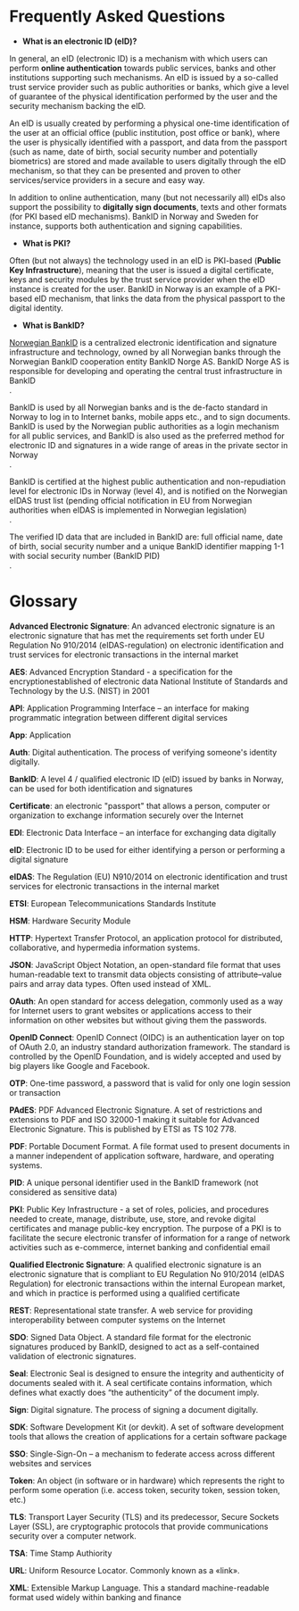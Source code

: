 # Frequently Asked Questions

* **What is an electronic ID \(eID\)?**

In general, an eID \(electronic ID\) is a mechanism with which users can perform **online authentication** towards public services, banks and other institutions supporting such mechanisms. An eID is issued by a so-called trust service provider such as public authorities or banks, which give a level of guarantee of the physical identification performed by the user and the security mechanism backing the eID.

An eID is usually created by performing a physical one-time identification of the user at an official office \(public institution, post office or bank\), where the user is physically identified with a passport, and data from the passport \(such as name, date of birth, social security number and potentially biometrics\) are stored and made available to users digitally through the eID mechanism, so that they can be presented and proven to other services/service providers in a secure and easy way.

In addition to online authentication, many \(but not necessarily all\) eIDs also support the possibility to **digitally sign documents**, texts and other formats \(for PKI based eID mechanisms\). BankID in Norway and Sweden for instance, supports both authentication and signing capabilities.

* **What is PKI?**

Often \(but not always\) the technology used in an eID is PKI-based \(**Public Key Infrastructure**\), meaning that the user is issued a digital certificate, keys and security modules by the trust service provider when the eID instance is created for the user. BankID in Norway is an example of a PKI-based eID mechanism, that links the data from the physical passport to the digital identity.

* **What is BankID?**

[Norwegian BankID](/eid-providers/norwegian-bankid.md) is a centralized electronic identification and signature infrastructure and technology, owned by all Norwegian banks through the Norwegian BankID cooperation entity BankID Norge AS. BankID Norge AS is responsible for developing and operating the central trust infrastructure in BankID  
.

BankID is used by all Norwegian banks and is the de-facto standard in Norway to log in to Internet banks, mobile apps etc., and to sign documents. BankID is used by the Norwegian public authorities as a login mechanism for all public services, and BankID is also used as the preferred method for electronic ID and signatures in a wide range of areas in the private sector in Norway  
.

BankID is certified at the highest public authentication and non-repudiation level for electronic IDs in Norway \(level 4\), and is notified on the Norwegian eIDAS trust list \(pending official notification in EU from Norwegian authorities when eIDAS is implemented in Norwegian legislation\)  
.

The verified ID data that are included in BankID are: full official name, date of birth, social security number and a unique BankID identifier mapping 1-1 with social security number \(BankID PID\)  
.

# Glossary

**Advanced Electronic Signature**: An advanced electronic signature is an electronic signature that has met the requirements set forth under EU Regulation No 910/2014 \(eIDAS-regulation\) on electronic identification and trust services for electronic transactions in the internal market

**AES**: Advanced Encryption Standard -  a specification for the encryptionestablished of electronic data National Institute of Standards and Technology by the U.S.  \(NIST\) in 2001

**API**: Application Programming Interface – an interface for making programmatic integration between different digital services

**App**: Application

**Auth**: Digital authentication. The process of verifying someone's identity digitally.

**BankID**: A level 4 / qualified electronic ID \(eID\) issued by banks in Norway, can be used for both identification and signatures

**Certificate**: an electronic "passport" that allows a person, computer or organization to exchange information securely over the Internet

**EDI**: Electronic Data Interface – an interface for exchanging data digitally

**eID**: Electronic ID to be used for either identifying a person or performing a digital signature

**eIDAS**: The Regulation \(EU\) N910/2014 on electronic identification and trust services for electronic transactions in the internal market

**ETSI**: European Telecommunications Standards Institute

**HSM**: Hardware Security Module

**HTTP**: Hypertext Transfer Protocol, an application protocol for distributed, collaborative, and hypermedia information systems.

**JSON**: JavaScript Object Notation, an open-standard file format that uses human-readable text to transmit data objects consisting of attribute–value pairs and array data types. Often used instead of XML.

**OAuth**: An open standard for access delegation, commonly used as a way for Internet users to grant websites or applications access to their information on other websites but without giving them the passwords.

**OpenID Connect**: OpenID Connect \(OIDC\) is an authentication layer on top of OAuth 2.0, an industry standard authorization framework. The standard is controlled by the OpenID Foundation, and is widely accepted and used by big players like Google and Facebook.

**OTP**: One-time password, a password that is valid for only one login session or transaction

**PAdES**: PDF Advanced Electronic Signature. A set of restrictions and extensions to PDF and ISO 32000-1 making it suitable for Advanced Electronic Signature. This is published by ETSI as TS 102 778.

**PDF**: Portable Document Format. A file format used to present documents in a manner independent of application software, hardware, and operating systems.

**PID**: A unique personal identifier used in the BankID framework \(not considered as sensitive data\)

**PKI**: Public Key Infrastructure -  a set of roles, policies, and procedures needed to create, manage, distribute, use, store, and revoke digital certificates and manage public-key encryption. The purpose of a PKI is to facilitate the secure electronic transfer of information for a range of network activities such as e-commerce, internet banking and confidential email

**Qualified Electronic Signature**: A qualified electronic signature is an electronic signature that is compliant to EU Regulation No 910/2014 \(eIDAS Regulation\) for electronic transactions within the internal European market, and which in practice is performed using a qualified certificate

**REST**: Representational state transfer. A web service for providing interoperability between computer systems on the Internet

**SDO**: Signed Data Object. A standard file format for the electronic signatures produced by BankID, designed to act as a self-contained validation of electronic signatures.

**Seal**:  Electronic Seal is designed to ensure the integrity and authenticity of documents sealed with it. A seal certificate contains information, which defines what exactly does “the authenticity” of the document imply.

**Sign**: Digital signature. The process of signing a document digitally.

**SDK**: Software Development Kit \(or devkit\). A set of software development tools that allows the creation of applications for a certain software package

**SSO**: Single-Sign-On – a mechanism to federate access across different websites and services

**Token**: An object \(in software or in hardware\) which represents the right to perform some operation \(i.e. access token, security token, session token, etc.\)

**TLS**: Transport Layer Security \(TLS\) and its predecessor, Secure Sockets Layer \(SSL\), are cryptographic protocols that provide communications security over a computer network.

**TSA**: Time Stamp Authiority

**URL**: Uniform Resource Locator. Commonly known as a «link».

**XML**: Extensible Markup Language. This a standard machine-readable format used widely within banking and finance

